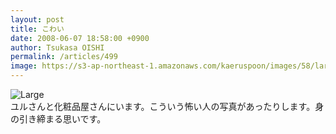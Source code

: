```yaml
---
layout: post
title: こわい
date: 2008-06-07 18:58:00 +0900
author: Tsukasa OISHI
permalink: /articles/499
image: https://s3-ap-northeast-1.amazonaws.com/kaeruspoon/images/58/large.JPG?1300875738
---
```



![Large](https://s3-ap-northeast-1.amazonaws.com/kaeruspoon/images/58/large.JPG?1300875738)  
ユルさんと化粧品屋さんにいます。こういう怖い人の写真があったりします。身の引き締まる思いです。  

